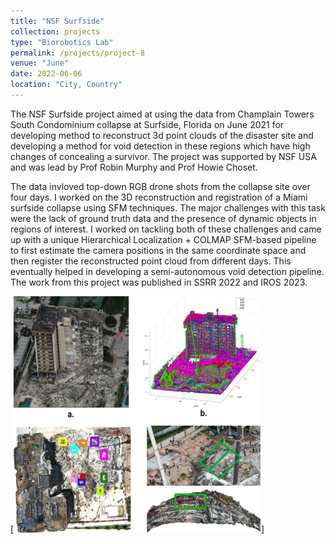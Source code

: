 ```yaml
---
title: "NSF Surfside"
collection: projects
type: "Biorobotics Lab"
permalink: /projects/project-8
venue: "June"
date: 2022-06-06
location: "City, Country"
---
```

The NSF Surfside project aimed at using the data from Champlain Towers South Condominium collapse at Surfside,
Florida on June 2021 for developing method to reconstruct 3d point clouds of the disaster site and developing a method for void detection in these regions which have high changes of concealing a survivor. The project was supported by NSF USA and was lead by Prof Robin Murphy and Prof Howie Choset.

 The data invloved top-down RGB drone shots from the collapse site over four days. I worked on the 3D reconstruction and registration of a Miami surfside collapse using SFM techniques. The major challenges with this task were the lack of ground truth data and the presence of dynamic objects in regions of interest. I worked on tackling both of these challenges and came up with a unique Hierarchical Localization + COLMAP SFM-based pipeline to first estimate the camera positions in the same coordinate space and then register the reconstructed point cloud from different days. This eventually helped in developing a semi-autonomous void detection pipeline. The work from this project was published in SSRR 2022 and IROS 2023.


[![NSF Miami Surfside](\images\surfside.png)]
